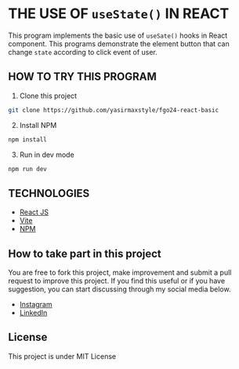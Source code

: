 # THE USE OF `useState()` IN REACT
This program implements the basic use of `useSate()` hooks in React component. This programs demonstrate the element button that can change `state` according to click event of user.

## HOW TO TRY THIS PROGRAM
1. Clone this project
```sh
git clone https://github.com/yasirmaxstyle/fgo24-react-basic
```
2. Install NPM
```sh
npm install
```
3. Run in dev mode
```sh
npm run dev
```
## TECHNOLOGIES
- [React JS](https://react.dev/)
- [Vite](https://vite.dev/)
- [NPM](https://www.npmjs.com/)

## How to take part in this project
You are free to fork this project, make improvement and submit a pull request to improve this project. If you find this useful or if you have suggestion, you can start discussing through my social media below.
- [Instagram](https://www.instagram.com/yasirmaxstyle/)
- [LinkedIn](https://www.linkedin.com/in/muhamad-yasir-806230117/)

## License
This project is under MIT License